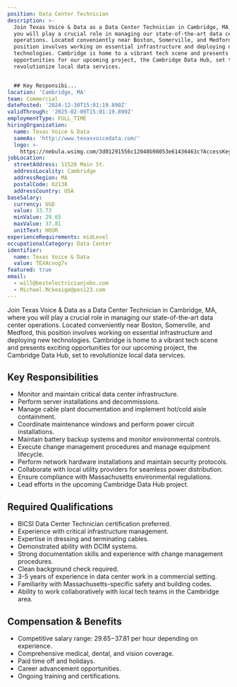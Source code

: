 ```yaml
---
position: Data Center Technician
description: >-
  Join Texas Voice & Data as a Data Center Technician in Cambridge, MA, where
  you will play a crucial role in managing our state-of-the-art data center
  operations. Located conveniently near Boston, Somerville, and Medford, this
  position involves working on essential infrastructure and deploying new
  technologies. Cambridge is home to a vibrant tech scene and presents exciting
  opportunities for our upcoming project, the Cambridge Data Hub, set to
  revolutionize local data services.


  ## Key Responsibi...
location: 'Cambridge, MA'
team: Commercial
datePosted: '2024-12-30T15:01:19.890Z'
validThrough: '2025-02-09T15:01:19.890Z'
employmentType: FULL_TIME
hiringOrganization:
  name: Texas Voice & Data
  sameAs: 'http://www.texasvoicedata.com/'
  logo: >-
    https://nebula.wsimg.com/3d01291556c12048b98053e61436463c?AccessKeyId=1694F521AED933792FFF&disposition=0&alloworigin=1
jobLocation:
  streetAddress: 11528 Main St.
  addressLocality: Cambridge
  addressRegion: MA
  postalCode: 02138
  addressCountry: USA
baseSalary:
  currency: USD
  value: 33.73
  minValue: 29.65
  maxValue: 37.81
  unitText: HOUR
experienceRequirements: midLevel
occupationalCategory: Data Center
identifier:
  name: Texas Voice & Data
  value: TEXAcvog7v
featured: true
email:
  - will@bestelectricianjobs.com
  - Michael.Mckeaige@pes123.com
---
```




Join Texas Voice & Data as a Data Center Technician in Cambridge, MA, where you will play a crucial role in managing our state-of-the-art data center operations. Located conveniently near Boston, Somerville, and Medford, this position involves working on essential infrastructure and deploying new technologies. Cambridge is home to a vibrant tech scene and presents exciting opportunities for our upcoming project, the Cambridge Data Hub, set to revolutionize local data services.

## Key Responsibilities
- Monitor and maintain critical data center infrastructure.
- Perform server installations and decommissions.
- Manage cable plant documentation and implement hot/cold aisle containment.
- Coordinate maintenance windows and perform power circuit installations.
- Maintain battery backup systems and monitor environmental controls.
- Execute change management procedures and manage equipment lifecycle.
- Perform network hardware installations and maintain security protocols.
- Collaborate with local utility providers for seamless power distribution.
- Ensure compliance with Massachusetts environmental regulations.
- Lead efforts in the upcoming Cambridge Data Hub project.

## Required Qualifications
- BICSI Data Center Technician certification preferred.
- Experience with critical infrastructure management.
- Expertise in dressing and terminating cables.
- Demonstrated ability with DCIM systems.
- Strong documentation skills and experience with change management procedures.
- Clean background check required.
- 3-5 years of experience in data center work in a commercial setting.
- Familiarity with Massachusetts-specific safety and building codes.
- Ability to work collaboratively with local tech teams in the Cambridge area.

## Compensation & Benefits
- Competitive salary range: $29.65-$37.81 per hour depending on experience.
- Comprehensive medical, dental, and vision coverage.
- Paid time off and holidays.
- Career advancement opportunities.
- Ongoing training and certifications.

